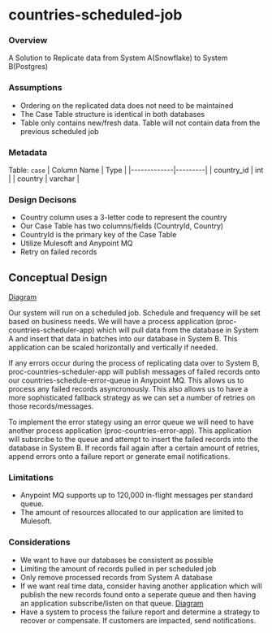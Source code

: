 # countries-scheduled-job

### Overview
A Solution to Replicate data from System A(Snowflake) to System B(Postgres)

### Assumptions
* Ordering on the replicated data does not need to be maintained
* The Case Table structure is identical in both databases
* Table only contains new/fresh data. Table will not contain data from the previous scheduled job

### Metadata
Table: ```case```
| Column Name | Type    |
|-------------|---------|
| country_id  | int     |
| country     | varchar |


### Design Decisons
* Country column uses a 3-letter code to represent the country
* Our Case Table has two columns/fields (CountryId, Country)
* CountryId is the primary key of the Case Table
* Utilize Mulesoft and Anypoint MQ
* Retry on failed records

## Conceptual Design
[Diagram](https://lucid.app/lucidchart/4a0a08ca-3611-4a41-b03a-b9f84e4fed61/edit?view_items=iLtehS8NDRNI&invitationId=inv_946e58a3-b027-499f-ae6c-84cac0415964)
<p>Our system will run on a scheduled job. Schedule and frequency will be set based on business needs. We will have a process application (proc-countries-scheduler-app) which will pull data from the database in System A and insert that data in batches into our database in System B. This application can be scaled horizontally and vertically if needed.<p>
<p>If any errors occur during the process of replicating data over to System B, proc-countries-scheduler-app will publish messages of failed records onto our countries-schedule-error-queue in Anypoint MQ. This allows us to process any failed records asyncronously. This also allows us to have a more sophisticated fallback strategy as we can set a number of retries on those records/messages.<p>
<p>To implement the error stategy using an error queue we will need to have another process application (proc-countries-error-app). This application will subsrcibe to the queue and attempt to insert the failed records into the database in System B. If records fail again after a certain amount of retries, append errors onto a failure report or generate email notifications.

### Limitations
* Anypoint MQ supports up to 120,000 in-flight messages per standard queue.
* The amount of resources allocated to our application are limited to Mulesoft.

### Considerations
* We want to have our databases be consistent as possible
* Limiting the amount of records pulled in per scheduled job
* Only remove processed records from System A database
* If we want real time data, consider having another application which will publish the new records found onto a seperate queue and then having an application subscribe/listen on that queue. [Diagram](https://lucid.app/lucidchart/d61e1b34-69ff-4696-bc56-a40f2fe38638/edit?viewport_loc=-94%2C11%2C2351%2C1094%2C0_0&invitationId=inv_f56a58c2-ef24-44ab-bdd5-1d20470a6730)
* Have a system to process the failure report and determine a strategy to recover or compensate. If customers are impacted, send notifications.
